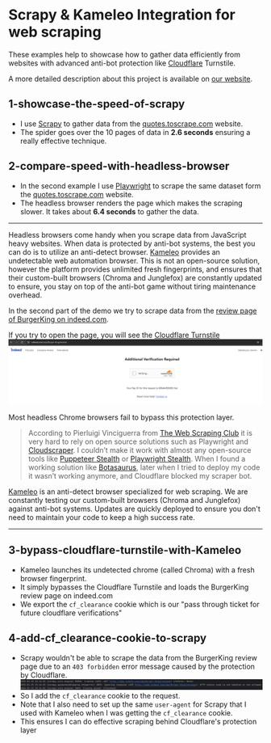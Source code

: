 # Scrapy & Kameleo Integration for web scraping

These examples help to showcase how to gather data efficiently from websites with advanced anti-bot protection like [Cloudflare](https://cloudflare.com/) Turnstile.

A more detailed description about this project is available on [our website](https://kameleo.io/blog/how-to-bypass-cloudflare-turnstile-with-scrapy).

## 1-showcase-the-speed-of-scrapy

- I use [Scrapy](https://pypi.org/project/Scrapy/) to gather data from the [quotes.toscrape.com](https://quotes.toscrape.com/) website.
- The spider goes over the 10 pages of data in **2.6 seconds** ensuring a really effective technique.

## 2-compare-speed-with-headless-browser

- In the second example I use [Playwright](https://playwright.dev/) to scrape the same dataset form the [quotes.toscrape.com](https://quotes.toscrape.com/) website.
- The headless browser renders the page which makes the scraping slower. It takes about **6.4 seconds** to gather the data.

---
Headless browsers come handy when you scrape data from JavaScript heavy websites. When data is protected by anti-bot systems, the best you can do is to utilize an anti-detect browser. [Kameleo](https://kameleo.io/web-scraping?utm_medium=readme&utm_campaign=scrapy_kameleo) provides an undetectable web automation browser. This is not an open-source solution, however the platform provides unlimited fresh fingerprints, and ensures that their custom-built browsers (Chroma and Junglefox) are constantly updated to ensure, you stay on top of the anti-bot game without tiring maintenance overhead.

In the second part of the demo we try to scrape data from the [review page of BurgerKing on indeed.com](https://www.indeed.com/cmp/Burger-King/reviews).

If you try to open the page, you will see the [Cloudflare Turnstile](https://www.cloudflare.com/application-services/products/turnstile/)
![Cloudflare Turnstile](./readme-res/indeed-com-with-cloudflare-turnstyle.png)

Most headless Chrome browsers fail to bypass this protection layer.
> According to Pierluigi Vinciguerra from [The Web Scraping Club](https://substack.thewebscraping.club/p/how-to-bypass-cloudflare-turnstile?utm_source=kameleo_github&utm_campaign=scrapy_kameleo) it is very hard to rely on open source solutions such as Playwright and [Cloudscraper](https://pypi.org/project/cloudscraper/). I couldn’t make it work with almost any open-source tools like [Puppeteer Stealth](https://github.com/berstend/puppeteer-extra/tree/master/packages/puppeteer-extra-plugin-stealth) or [Playwright Stealth](https://pypi.org/project/playwright-stealth/). When I found a working solution like [Botasaurus](https://github.com/omkarcloud/botasaurus), later when I tried to deploy my code it wasn’t working anymore, and Cloudflare blocked my scraper bot.

[Kameleo](https://kameleo.io/web-scraping?utm_medium=github_readme&utm_campaign=scrapy_kameleo_integration) is an anti-detect browser specialized for web scraping. We are constantly testing our custom-built browsers (Chroma and Junglefox) against anti-bot systems. Updates are quickly deployed to ensure you don't need to maintain your code to keep a high success rate.

---

## 3-bypass-cloudflare-turnstile-with-Kameleo

- Kameleo launches its undetected chrome (called Chroma) with a fresh browser fingerprint.
- It simply bypasses the Cloudflare Turnstile and loads the BurgerKing review page on indeed.com
- We export the `cf_clearance` cookie which is our "pass through ticket for future cloudflare verifications"

## 4-add-cf_clearance-cookie-to-scrapy

- Scrapy wouldn't be able to scrape the data from the BurgerKing review page due to an `403 forbidden` error message caused by the protection by Cloudflare.
![Unauthorized error message caused by Cloudflare Turnstile](./readme-res/unauthorized-error-message-caused-by-cloudflare-turnstile.png)
- So I add the `cf_clearance` cookie to the request.
- Note that I also need to set up the same `user-agent` for Scrapy that I used with Kameleo when I was getting the `cf_clearance` cookie.
- This ensures I can do effective scraping behind Cloudflare's protection layer 